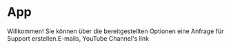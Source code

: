 # App
Willkommen! Sie können über die bereitgestellten Optionen eine Anfrage für Support erstellen.E-mails, YouTube Channel's link
